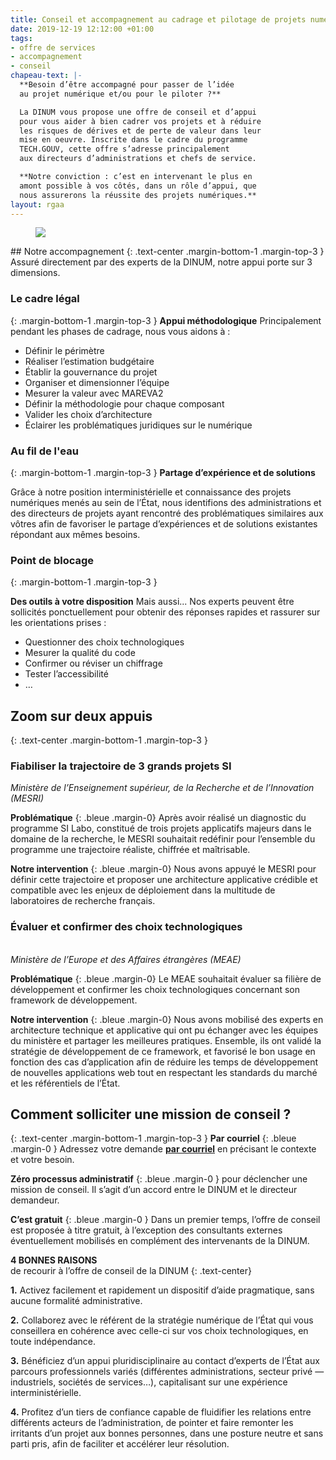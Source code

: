 ```yaml
---
title: Conseil et accompagnement au cadrage et pilotage de projets numériques
date: 2019-12-19 12:12:00 +01:00
tags:
- offre de services
- accompagnement
- conseil
chapeau-text: |-
  **Besoin d’être accompagné pour passer de l’idée
  au projet numérique et/ou pour le piloter ?**

  La DINUM vous propose une offre de conseil et d’appui
  pour vous aider à bien cadrer vos projets et à réduire
  les risques de dérives et de perte de valeur dans leur
  mise en oeuvre. Inscrite dans le cadre du programme
  TECH.GOUV, cette offre s’adresse principalement
  aux directeurs d’administrations et chefs de service.

  **Notre conviction : c’est en intervenant le plus en
  amont possible à vos côtés, dans un rôle d’appui, que
  nous assurerons la réussite des projets numériques.**
layout: rgaa
---
```


<figure class='image-left' style='width: 15%;'>
  <img src="/uploads/picto-accompagnement.png"/>
</figure>## Notre accompagnement
{: .text-center .margin-bottom-1 .margin-top-3 }
Assuré directement par des experts de la DINUM, notre appui porte sur 3 dimensions.

### Le cadre légal
{: .margin-bottom-1 .margin-top-3 }
**Appui méthodologique**
Principalement pendant les phases de cadrage, nous vous aidons à :
* Définir le périmètre
* Réaliser l’estimation budgétaire
* Établir la gouvernance du projet
* Organiser et dimensionner l’équipe
* Mesurer la valeur avec MAREVA2
* Définir la méthodologie pour chaque composant
* Valider les choix d’architecture
* Éclairer les problématiques juridiques sur le numérique


### Au fil de l'eau
{: .margin-bottom-1 .margin-top-3 }
**Partage d’expérience et de solutions**

Grâce à notre position interministérielle et connaissance des projets numériques menés au sein de l’État, nous identifions des administrations et des directeurs de projets ayant rencontré des problématiques similaires aux vôtres afin de favoriser le partage d’expériences et de solutions existantes répondant aux mêmes besoins.

### Point de blocage
{: .margin-bottom-1 .margin-top-3 }

**Des outils à votre disposition**
Mais aussi...
Nos experts peuvent être sollicités ponctuellement pour obtenir des réponses rapides et rassurer sur les orientations prises :
* Questionner des choix technologiques
* Mesurer la qualité du code
* Confirmer ou réviser un chiffrage
* Tester l’accessibilité
* …

## Zoom sur deux appuis
{: .text-center .margin-bottom-1 .margin-top-3 }
### Fiabiliser la trajectoire de 3 grands projets SI
*Ministère de l’Enseignement supérieur, de la Recherche et de l’Innovation (MESRI)*

**Problématique** 
{: .bleue .margin-0}
Après avoir réalisé un diagnostic du programme SI Labo, constitué de trois projets applicatifs majeurs dans le domaine de la recherche, le MESRI souhaitait redéfinir pour l’ensemble du programme une trajectoire réaliste, chiffrée et maîtrisable.

**Notre intervention** 
{: .bleue .margin-0} 
Nous avons appuyé le MESRI pour définir cette trajectoire et proposer une architecture applicative crédible et compatible avec les enjeux de déploiement dans la multitude de laboratoires de recherche français.

### Évaluer et confirmer des choix technologiques
<br>*Ministère de l’Europe et des Affaires étrangères (MEAE)*

**Problématique** 
{: .bleue .margin-0} Le MEAE souhaitait évaluer sa filière de développement et confirmer les choix technologiques concernant son framework de développement.

**Notre intervention**
{: .bleue .margin-0}
Nous avons mobilisé des experts en architecture technique et applicative qui ont pu échanger avec les équipes du ministère et partager les meilleures pratiques. Ensemble, ils ont validé la stratégie de développement de ce framework, et favorisé le bon usage en fonction des cas d’application afin de réduire les temps de développement de nouvelles applications web tout en respectant les standards du marché et les référentiels de l’État.

## Comment solliciter une mission de conseil ?
{: .text-center .margin-bottom-1 .margin-top-3 }
**Par courriel**
{: .bleue .margin-0  }
Adressez votre demande [**par courriel**](mailto:sec-directeur.dinum@modernisation.gouv.fr) en précisant le contexte et votre besoin.

**Zéro processus administratif**
{: .bleue .margin-0  }
pour déclencher une mission de conseil. Il s’agit d’un accord entre
le DINUM et le directeur demandeur.

**C’est gratuit**
{: .bleue .margin-0  }
Dans un premier temps, l’offre de conseil est proposée à titre gratuit, à l’exception des consultants externes éventuellement mobilisés en complément des intervenants de la DINUM.

**4 BONNES RAISONS**
<br>de recourir à l’offre de conseil de la DINUM
{: .text-center}

**1.** Activez facilement et rapidement un dispositif d’aide pragmatique, sans aucune formalité administrative.

**2.** Collaborez avec le référent de la stratégie numérique de l’État qui vous conseillera en cohérence avec celle-ci sur vos choix technologiques, en toute indépendance.

**3.** Bénéficiez d’un appui pluridisciplinaire au contact d’experts de l’État aux parcours professionnels variés (différentes administrations, secteur privé — industriels, sociétés de services…), capitalisant sur une expérience interministérielle.

**4.** Profitez d’un tiers de confiance capable de fluidifier les relations entre différents acteurs de l’administration, de pointer et faire remonter les irritants d’un projet aux bonnes personnes, dans une posture neutre et sans parti pris, afin de faciliter et accélérer leur résolution.